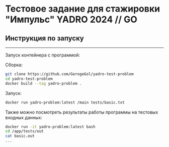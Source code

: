 # Тестовое задание для стажировки "Импульс" YADRO 2024 // GO

## Инструкция по запуску

---
Запуск контейнера с программой:

Сборка:

```zsh
git clone https://github.com/GerogeGol/yadro-test-problem 
cd yadro-test-problem
docker build --tag yadro-problem .

```

Запуск:

```zsh
docker run yadro-problem:latest /main tests/basic.txt
```

Также можно посмотреть результаты работы программы на тестовых входных данных:

```zsh
docker run -it yadro-problem:latest bash
cd /app/tests/out
cat basic.out
...
```
